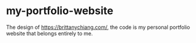# my-portfolio-website
The design of https://brittanychiang.com/, the code is my personal portfolio website that belongs entirely to me.

